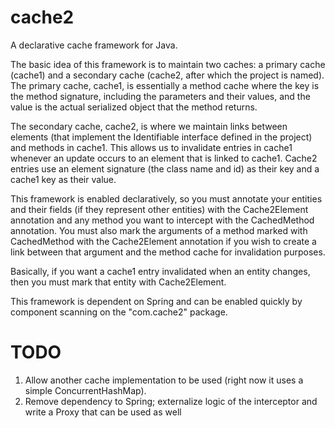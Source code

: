 cache2
======

A declarative cache framework for Java.

The basic idea of this framework is to maintain two caches: a primary cache (cache1) and a secondary cache (cache2, after which the project is named). The primary cache, cache1, is essentially a method cache where the key is the method signature, including the parameters and their values, and the value is the actual serialized object that the method returns.

The secondary cache, cache2, is where we maintain links between elements (that implement the Identifiable interface defined in the project) and methods in cache1. This allows us to invalidate entries in cache1 whenever an update occurs to an element that is linked to cache1. Cache2 entries use an element signature (the class name and id) as their key and a cache1 key as their value.

This framework is enabled declaratively, so you must annotate your entities and their fields (if they represent other entities) with the Cache2Element annotation and any method you want to intercept with the CachedMethod annotation. You must also mark the arguments of a method marked with CachedMethod with the Cache2Element annotation if you wish to create a link between that argument and the method cache for invalidation purposes.

Basically, if you want a cache1 entry invalidated when an entity changes, then you must mark that entity with Cache2Element.

This framework is dependent on Spring and can be enabled quickly by component scanning on the "com.cache2" package.

TODO
======

1. Allow another cache implementation to be used (right now it uses a simple ConcurrentHashMap).
2. Remove dependency to Spring; externalize logic of the interceptor and write a Proxy that can be used as well
